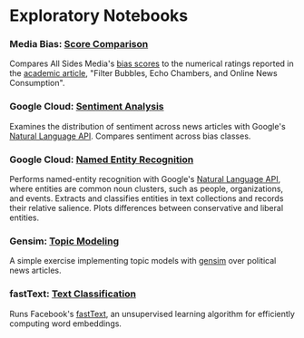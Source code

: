 # Exploratory Notebooks

### Media Bias: [Score Comparison](https://github.com/pkipsy/news-lens/blob/master/News-Scraping/05%20-%20FilterBubbles-MediaBias.ipynb)
Compares All Sides Media's [bias scores](https://www.allsides.com/media-bias/media-bias-ratings) to the numerical ratings reported in the [academic article](http://sethrf.com/files/bubbles.pdf), "Filter Bubbles, Echo Chambers, and Online News Consumption".

### Google Cloud: [Sentiment Analysis](https://github.com/pkipsy/news-lens/blob/master/Exploratory-Analysis/Sentiment-Analysis.ipynb)
Examines the distribution of sentiment across news articles with Google's [Natural Language API](https://cloud.google.com/natural-language/). Compares sentiment across bias classes.

### Google Cloud: [Named Entity Recognition](https://github.com/pkipsy/news-lens/blob/master/Exploratory-Analysis/Entities-Analysis.ipynb)
Performs named-entity recognition with Google's [Natural Language API](https://cloud.google.com/natural-language/), where entities are common noun clusters, such as people, organizations, and events.
Extracts and classifies entities in text collections and records their relative salience.
Plots differences between conservative and liberal entities.

### Gensim: [Topic Modeling](https://github.com/pkipsy/news-lens/blob/master/Exploratory-Analysis/Topic-Modeling.ipynb)
A simple exercise implementing topic models with [gensim](https://radimrehurek.com/gensim/) over political news articles.

### fastText: [Text Classification](https://github.com/pkipsy/news-lens/blob/master/Exploratory-Analysis/TextClassification-fastText.ipynb)
Runs Facebook's [fastText](https://github.com/facebookresearch/fastText/tree/master/python), an unsupervised learning algorithm for efficiently computing word embeddings.
